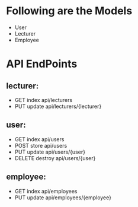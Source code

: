 # Following are the Models
- User
- Lecturer
- Employee

# API EndPoints
## lecturer:
- GET index api/lecturers
- PUT update api/lecturers/{lecturer}
## user:
- GET index api/users
- POST store api/users
- PUT update api/users/{user}
- DELETE destroy api/users/{user}
## employee:
- GET index api/employees
- PUT update api/employees/{employee}
